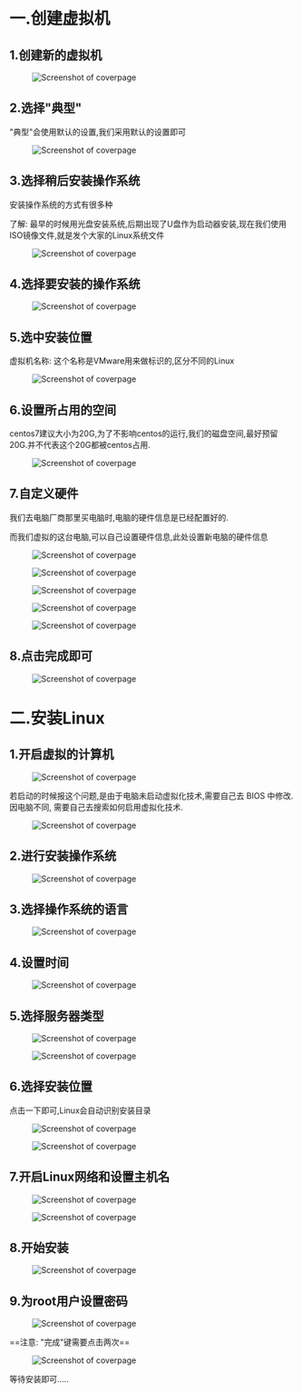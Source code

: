 # 一.创建虚拟机

## 1.创建新的虚拟机



 <figure class="thumbnails">
    <img src="picture/Linux/1585054731864.png" alt="Screenshot of coverpage" title="Cover page">
</figure>

## 2.选择"典型"

"典型"会使用默认的设置,我们采用默认的设置即可



 <figure class="thumbnails">
    <img src="picture/Linux/1585054801614.png" alt="Screenshot of coverpage" title="Cover page">
</figure>

## 3.选择稍后安装操作系统

安装操作系统的方式有很多种

了解: 最早的时候用光盘安装系统,后期出现了U盘作为启动器安装,现在我们使用ISO镜像文件,就是发个大家的Linux系统文件


 <figure class="thumbnails">
    <img src="picture/Linux/1585054888453.png" alt="Screenshot of coverpage" title="Cover page">
</figure>

## 4.选择要安装的操作系统


 <figure class="thumbnails">
    <img src="picture/Linux/1585054990048.png" alt="Screenshot of coverpage" title="Cover page">
</figure>

## 5.选中安装位置

虚拟机名称: 这个名称是VMware用来做标识的,区分不同的Linux


 <figure class="thumbnails">
    <img src="picture/Linux/1585055327102.png" alt="Screenshot of coverpage" title="Cover page">
</figure>

## 6.设置所占用的空间

centos7建议大小为20G,为了不影响centos的运行,我们的磁盘空间,最好预留20G.并不代表这个20G都被centos占用.



 <figure class="thumbnails">
    <img src="picture/Linux/1585055390598.png" alt="Screenshot of coverpage" title="Cover page">
</figure>

## 7.自定义硬件

我们去电脑厂商那里买电脑时,电脑的硬件信息是已经配置好的.

而我们虚拟的这台电脑,可以自己设置硬件信息,此处设置新电脑的硬件信息


 <figure class="thumbnails">
    <img src="picture/Linux/1585055408602.png" alt="Screenshot of coverpage" title="Cover page">
</figure>


 <figure class="thumbnails">
    <img src="picture/Linux/1585055445485.png" alt="Screenshot of coverpage" title="Cover page">
</figure>


 <figure class="thumbnails">
    <img src="picture/Linux/1585055889425.png" alt="Screenshot of coverpage" title="Cover page">
</figure>



 <figure class="thumbnails">
    <img src="picture/Linux/1585055920908.png" alt="Screenshot of coverpage" title="Cover page">
</figure>



 <figure class="thumbnails">
    <img src="picture/Linux/1585056051962.png" alt="Screenshot of coverpage" title="Cover page">
</figure>

## 8.点击完成即可



 <figure class="thumbnails">
    <img src="picture/Linux/1585056073188.png" alt="Screenshot of coverpage" title="Cover page">
</figure>

# 二.安装Linux

## 1.开启虚拟的计算机



 <figure class="thumbnails">
    <img src="picture/Linux/1585056375730.png" alt="Screenshot of coverpage" title="Cover page">
</figure>

若启动的时候报这个问题,是由于电脑未启动虚拟化技术,需要自己去 BIOS 中修改.因电脑不同,
需要自己去搜索如何启用虚拟化技术.



 <figure class="thumbnails">
    <img src="picture/Linux/1585058360955.png" alt="Screenshot of coverpage" title="Cover page">
</figure>

## 2.进行安装操作系统

 <figure class="thumbnails">
    <img src="picture/Linux/1585056466675.png" alt="Screenshot of coverpage" title="Cover page">
</figure>

## 3.选择操作系统的语言



 <figure class="thumbnails">
    <img src="picture/Linux/1585056640181.png" alt="Screenshot of coverpage" title="Cover page">
</figure>

## 4.设置时间



 <figure class="thumbnails">
    <img src="picture/Linux/1585056722160.png" alt="Screenshot of coverpage" title="Cover page">
</figure>

## 5.选择服务器类型


 <figure class="thumbnails">
    <img src="picture/Linux/1585056856544.png" alt="Screenshot of coverpage" title="Cover page">
</figure>



 <figure class="thumbnails">
    <img src="picture/Linux/1585056817391.png" alt="Screenshot of coverpage" title="Cover page">
</figure>

## 6.选择安装位置

点击一下即可,Linux会自动识别安装目录


 <figure class="thumbnails">
    <img src="picture/Linux/1585057291301.png" alt="Screenshot of coverpage" title="Cover page">
</figure>



 <figure class="thumbnails">
    <img src="picture/Linux/1585057331017.png" alt="Screenshot of coverpage" title="Cover page">
</figure>

## 7.开启Linux网络和设置主机名



 <figure class="thumbnails">
    <img src="picture/Linux/1585057020094.png" alt="Screenshot of coverpage" title="Cover page">
</figure>



 <figure class="thumbnails">
    <img src="picture/Linux/1585057193499.png" alt="Screenshot of coverpage" title="Cover page">
</figure>

## 8.开始安装



 <figure class="thumbnails">
    <img src="picture/Linux/1585057359693.png" alt="Screenshot of coverpage" title="Cover page">
</figure>

## 9.为root用户设置密码



 <figure class="thumbnails">
    <img src="picture/Linux/1585057402797.png" alt="Screenshot of coverpage" title="Cover page">
</figure>

==注意: "完成"键需要点击两次==


 <figure class="thumbnails">
    <img src="picture/Linux/1585057492301.png" alt="Screenshot of coverpage" title="Cover page">
</figure>

等待安装即可.....